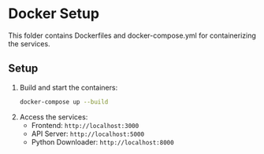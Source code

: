 # Docker Setup

This folder contains Dockerfiles and docker-compose.yml for containerizing the services.

## Setup
1. Build and start the containers:
   ```bash
   docker-compose up --build
   ```
2. Access the services:
   - Frontend: `http://localhost:3000`
   - API Server: `http://localhost:5000`
   - Python Downloader: `http://localhost:8000`
